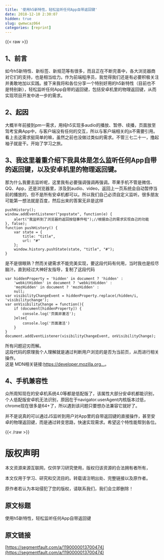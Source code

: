 ```yaml
---
title: '使用h5新特性，轻松监听任何App自带返回键' 
date: 2018-12-10 2:30:07
hidden: true
slug: qwmwcaz064
categories: [reprint]
---
```


{{< raw >}}

                    
<h2 id="articleHeader0">1、前言</h2>
<p>如今h5新特性、新标签、新规范等有很多，而且正在不断完善中，各大浏览器商对它们的支持，也是相当给力。作为前端程序员，我觉得我们还是有必要积极关注并勇敢地加以实践。接下来我将和各位分享一个特别好用的h5新特性（目前也不是特别新），轻松监听任何App自带的返回键，包括安卓机里的物理返回键，从而实现项目开发中进一步的需求。</p>
<h2 id="articleHeader1">2、起因</h2>
<p>大概半年前接到pm一需求，用纯h5实现多audio的播放、暂停、续播，页面放至驾考宝典App中，与客户端没有任何的交互，所以与客户端相关的js不需要引用。看上去这需求挺简单的嘛，虽然之前也没做过类似的需求。不管三七二十一，撸起袖子就是干。开始了学习之旅。</p>
<h2 id="articleHeader2">3、我这里着重介绍下我具体是怎么监听任何App自带的返回键，以及安卓机里的物理返回键。</h2>
<p>那为什么我要去监听呢，这里我有必要强调强调再强调。苹果手机不管是微信、QQ、App，还是浏览器里，涉及到audio、video，返回上一页系统会自动暂停当前的播放的，但不是所有安卓机都可以。所以我们自己必须自定义监听。很多朋友可能第一想法就是百度，然后出来的答案无非是这样</p>
<div class="widget-codetool" style="display:none;">
      <div class="widget-codetool--inner">
      <span class="selectCode code-tool" data-toggle="tooltip" data-placement="top" title="" data-original-title="全选"></span>
      <span type="button" class="copyCode code-tool" data-toggle="tooltip" data-placement="top" data-clipboard-text="pushHistory(); 
window.addEventListener(&quot;popstate&quot;, function(e) { 
    alert(&quot;我监听到了浏览器的返回按钮事件啦&quot;);//根据自己的需求实现自己的功能 
}, false); 
function pushHistory() { 
    var state = { 
        title: &quot;title&quot;, 
        url: &quot;#&quot;
    }; 
    window.history.pushState(state, &quot;title&quot;, &quot;#&quot;); 
}" title="" data-original-title="复制"></span>
      <span type="button" class="saveToNote code-tool" data-toggle="tooltip" data-placement="top" title="" data-original-title="放进笔记"></span>
      </div>
      </div><pre class="hljs javascript"><code>pushHistory(); 
<span class="hljs-built_in">window</span>.addEventListener(<span class="hljs-string">"popstate"</span>, <span class="hljs-function"><span class="hljs-keyword">function</span>(<span class="hljs-params">e</span>) </span>{ 
    alert(<span class="hljs-string">"我监听到了浏览器的返回按钮事件啦"</span>);<span class="hljs-comment">//根据自己的需求实现自己的功能 </span>
}, <span class="hljs-literal">false</span>); 
<span class="hljs-function"><span class="hljs-keyword">function</span> <span class="hljs-title">pushHistory</span>(<span class="hljs-params"></span>) </span>{ 
    <span class="hljs-keyword">var</span> state = { 
        <span class="hljs-attr">title</span>: <span class="hljs-string">"title"</span>, 
        <span class="hljs-attr">url</span>: <span class="hljs-string">"#"</span>
    }; 
    <span class="hljs-built_in">window</span>.history.pushState(state, <span class="hljs-string">"title"</span>, <span class="hljs-string">"#"</span>); 
}</code></pre>
<p>是不是很眼熟？然而关键需求不能完美实现，要这段代码有何用，当时我也是绞尽脑汁。直到经过大神好友指导，复制了这段代码</p>
<div class="widget-codetool" style="display:none;">
      <div class="widget-codetool--inner">
      <span class="selectCode code-tool" data-toggle="tooltip" data-placement="top" title="" data-original-title="全选"></span>
      <span type="button" class="copyCode code-tool" data-toggle="tooltip" data-placement="top" data-clipboard-text="var hiddenProperty = 'hidden' in document ? 'hidden' :    
    'webkitHidden' in document ? 'webkitHidden' :    
    'mozHidden' in document ? 'mozHidden' :    
    null;
var visibilityChangeEvent = hiddenProperty.replace(/hidden/i, 'visibilitychange');
var onVisibilityChange = function(){
    if (document[hiddenProperty]) {    
        console.log('页面非激活');
    }else{
        console.log('页面激活')
    }
}
document.addEventListener(visibilityChangeEvent, onVisibilityChange);" title="" data-original-title="复制"></span>
      <span type="button" class="saveToNote code-tool" data-toggle="tooltip" data-placement="top" title="" data-original-title="放进笔记"></span>
      </div>
      </div><pre class="hljs javascript"><code><span class="hljs-keyword">var</span> hiddenProperty = <span class="hljs-string">'hidden'</span> <span class="hljs-keyword">in</span> <span class="hljs-built_in">document</span> ? <span class="hljs-string">'hidden'</span> :    
    <span class="hljs-string">'webkitHidden'</span> <span class="hljs-keyword">in</span> <span class="hljs-built_in">document</span> ? <span class="hljs-string">'webkitHidden'</span> :    
    <span class="hljs-string">'mozHidden'</span> <span class="hljs-keyword">in</span> <span class="hljs-built_in">document</span> ? <span class="hljs-string">'mozHidden'</span> :    
    <span class="hljs-literal">null</span>;
<span class="hljs-keyword">var</span> visibilityChangeEvent = hiddenProperty.replace(<span class="hljs-regexp">/hidden/i</span>, <span class="hljs-string">'visibilitychange'</span>);
<span class="hljs-keyword">var</span> onVisibilityChange = <span class="hljs-function"><span class="hljs-keyword">function</span>(<span class="hljs-params"></span>)</span>{
    <span class="hljs-keyword">if</span> (<span class="hljs-built_in">document</span>[hiddenProperty]) {    
        <span class="hljs-built_in">console</span>.log(<span class="hljs-string">'页面非激活'</span>);
    }<span class="hljs-keyword">else</span>{
        <span class="hljs-built_in">console</span>.log(<span class="hljs-string">'页面激活'</span>)
    }
}
<span class="hljs-built_in">document</span>.addEventListener(visibilityChangeEvent, onVisibilityChange);</code></pre>
<p>所有问题迎刃而解。<br>这段代码的原理我个人理解就是通过判断用户浏览的是否为当前页，从而进行相关操作。<br>这是 MDN相关链接:<a href="https://developer.mozilla.org/zh-CN/docs/Web/API/Document/hidden" rel="nofollow noreferrer" target="_blank"></a><a href="https://developer.mozilla.org/zh-CN/docs/Web/API/Document/hidden" rel="nofollow noreferrer" target="_blank">https://developer.mozilla.org...</a>。</p>
<h2 id="articleHeader3">4、手机兼容性</h2>
<p>众所周知现在的安卓机系统4.0等都是低配版了，该属性大部分安卓机都能识别，个人低配版安卓机无法识别，原因在于navigator.userAgent内核版本过低，chrome现在很多是64+了，所以遇到该问题只要想办法兼容它就好了。</p>
<p>并不是说真的可以通过JS监听到用户对App里的自带返回键的直接操作，甚至安卓的物理返回键，而是通过转变思路，快速实现需求。希望这个特性能帮到各位。</p>

                
{{< /raw >}}

# 版权声明
本文资源来源互联网，仅供学习研究使用，版权归该资源的合法拥有者所有，

本文仅用于学习、研究和交流目的。转载请注明出处、完整链接以及原作者。

原作者若认为本站侵犯了您的版权，请联系我们，我们会立即删除！

## 原文标题
使用h5新特性，轻松监听任何App自带返回键

## 原文链接
[https://segmentfault.com/a/1190000013700474](https://segmentfault.com/a/1190000013700474)

